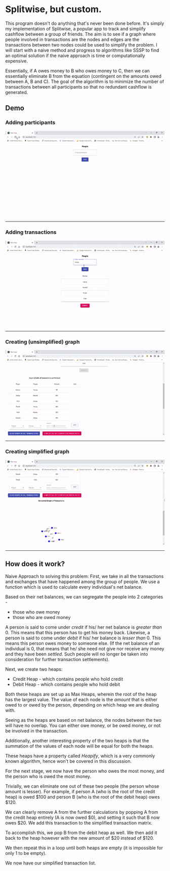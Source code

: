 # Splitwise, but custom.

This program doesn't do anything that's never been done before. It's simply my implementation of Splitwise, a popular app to track and simplify cashflow between a group of friends. The aim is to see if a graph where people involved in transactions are the nodes and edges are the transactions between two nodes could be used to simplify the problem. I will start with a naive method and progress to algorithms like SSSP to find an optimal solution if the naive approach is time or computationally expensive.  

Essentially, if A owes money to B who owes money to C, then we can essentially eliminate B from the equation (contingent on the amounts owed between A, B and C). The goal of the algorithm is to minimize the number of transactions between all participants so that no redundant cashflow is generated.

## Demo
### Adding participants
![Adding participants](images/AddParticipants.gif)
___
### Adding transactions
![Adding transactions](images/AddTransactions.gif)
___
### Creating (unsimplified) graph
![Generate unsimplified graph](images/UnsimplifiedGraph.gif)
___
### Creating simplified graph
![Generate simplified graph](images/SimplifiedGraph.gif)
___

## How does it work?
Naive Approach to solving this problem:
First, we take in all the transactions and exchanges that have happened among the group of people. We use a function which is used to calculate every individual's net balance. 

Based on their net balances, we can segregate the people into 2 categories - 
<ul>
<li>those who owe money </li>
<li>those who are owed money</li>
</ul>


A person is said to come under <i>credit</i> if his/ her net balance is <i>greater than</i> 0. This means that this person has to get his money back. 
Likewise, a person is said to come under <i>debit</i> if his/ her balance is <i>lesser than</i> 0. This means this person owes money to someone else. 
(If the net balance of an individual is 0, that means that he/ she need not give nor receive any money and they have been <i>settled</i>. 
Such people will no longer be taken into consideration for further transaction settlements).

Next, we create two heaps:

<ul>
<li>Credit Heap - which contains people who hold credit</li>
<li>Debit Heap - which contains people who hold debit</li>
</ul>

Both these heaps are set up as Max Heaps, wherein the root of the heap has the largest value. The value of each node is the *amount* that is either owed to or owed by the person, depending on which heap we are dealing with.

Seeing as the heaps are based on net balance, the nodes between the two will have no overlap. You can either owe money, or be owed money, or not be involved in the transaction.

Additionally, another interesting property of the two heaps is that the summation of the values of each node will be equal for both the heaps. 

These heaps have a property called *Heapify*, which is a very commonly known algorithm, hence won't be covered in this discussion.

For the next stage, we now have the person who owes the most money, and the person who is owed the most money. 

Trivially, we can eliminate one out of these two people (the person whose amount is lesser). For example, if person A (who is the root of the credit heap) is owed $100 and person B (who is the root of the debit heap) owes $120.

We can clearly remove A from the further calculations by popping A from the credit heap entirely (A is now owed $0), and setting it such that B now owes $20. We add this transaction to the simplified transaction matrix.

To accomplish this, we pop B from the debit heap as well. We then add it back to the heap however with the new amount of $20 instead of $120. 

We then repeat this in a loop until both heaps are empty (it is impossible for only 1 to be empty). 

We now have our simplified transaction list.